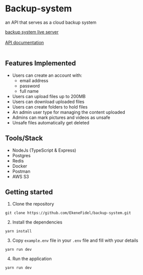 # Backup-system
an API that serves as a cloud backup system

[backup system live server](https://backup-system-ekene.onrender.com/) <br><br>
[API documentation](https://documenter.getpostman.com/view/16637530/2s9Y5YRhag) <br><br>

## Features Implemented
  - Users can create an account with:
      - email address
      - password
      - full name
  - Users can upload files up to 200MB
  - Users can download uploaded files
  - Users can create folders to hold files
  - An admin user type for managing the content uploaded
  - Admins can mark pictures and videos as unsafe
  - Unsafe files automatically get deleted

## Tools/Stack
  - NodeJs (TypeScript & Express)
  - Postgres
  - Redis
  - Docker
  - Postman
  - AWS S3

## Getting started

1. Clone the repository

```console
git clone https://github.com/EkeneFidel/backup-system.git
```

2. Install the dependencies

```console
yarn install
```

3. Copy `example.env` file in your `.env` file and fill with your details

```console
yarn run dev
```

4. Run the application

```console
yarn run dev
```
